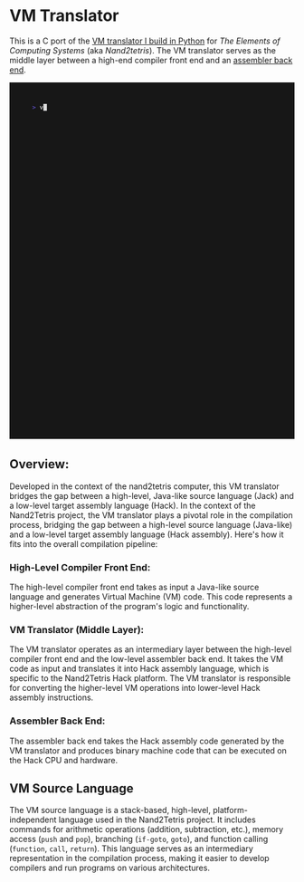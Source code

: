 # VM Translator

This is a C port of the [VM translator I build in Python](https://github.com/zrottman/nand2tetris/blob/main/projects/08/vmtranslator.py) for *The Elements of Computing Systems* (aka *Nand2tetris*). The VM translator serves as the middle layer between a high-end compiler front end and an [assembler back end](https://github.com/zrottman/assembler).

![Demo](demo/demo.gif)

## Overview:
Developed in the context of the nand2tetris computer, this VM translator bridges the gap between a high-level, Java-like source language (Jack) and a low-level target assembly language (Hack).
In the context of the Nand2Tetris project, the VM translator plays a pivotal role in the compilation process, bridging the gap between a high-level source language (Java-like) and a low-level target assembly language (Hack assembly). Here's how it fits into the overall compilation pipeline:

### High-Level Compiler Front End:

The high-level compiler front end takes as input a Java-like source language and generates Virtual Machine (VM) code. This code represents a higher-level abstraction of the program's logic and functionality.

### VM Translator (Middle Layer):
The VM translator operates as an intermediary layer between the high-level compiler front end and the low-level assembler back end. It takes the VM code as input and translates it into Hack assembly language, which is specific to the Nand2Tetris Hack platform. The VM translator is responsible for converting the higher-level VM operations into lower-level Hack assembly instructions.

### Assembler Back End:
The assembler back end takes the Hack assembly code generated by the VM translator and produces binary machine code that can be executed on the Hack CPU and hardware.

## VM Source Language
The VM source language is a stack-based, high-level, platform-independent language used in the Nand2Tetris project. It includes commands for arithmetic operations (addition, subtraction, etc.), memory access (`push` and `pop`), branching (`if-goto`, `goto`), and function calling (`function`, `call`, `return`). This language serves as an intermediary representation in the compilation process, making it easier to develop compilers and run programs on various architectures.
